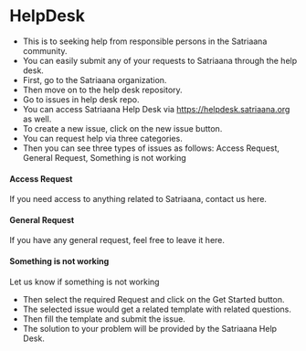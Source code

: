 # HelpDesk

* This is to seeking help from responsible persons in the Satriaana community. 
* You can easily submit any of your requests to Satriaana through the help desk. 
* First, go to the Satriaana organization.
* Then move on to the help desk repository. 
* Go to issues in help desk repo.
* You can access Satriaana Help Desk via https://helpdesk.satriaana.org as well.
* To create a new issue, click on the new issue button.
* You can request help via three categories.
* Then you can see three types of issues as follows: Access Request, General Request, Something is not working

#### Access Request    
If you need access to anything related to Satriaana, contact us here.

#### General Request
If you have any general request, feel free to leave it here.

#### Something is not working
Let us know if something is not working

* Then select the required Request and click on the Get Started button.
* The selected issue would get a related template with related questions.
* Then fill the template and submit the issue.
* The solution to your problem will be provided by the Satriaana Help Desk.





 
